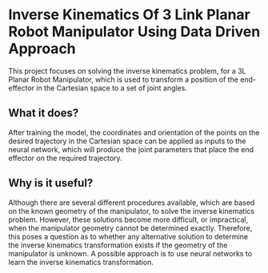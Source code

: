 # Inverse Kinematics Of 3 Link Planar Robot Manipulator Using Data Driven Approach
This project focuses on solving the inverse kinematics problem, for a 3L Planar Robot Manipulator, which is used to transform a position of the end-effector in the Cartesian space to a set of joint angles.

## What it does?
After training the model, the coordinates and orientation of the points on the desired trajectory in the Cartesian space can be applied as inputs to the neural network, which will produce the joint parameters that place the end effector on the required trajectory.

## Why is it useful?
Although there are several different procedures available, which are based on the known geometry of the manipulator, to solve the inverse kinematics problem. However, these solutions become more difficult, or impractical, when the manipulator geometry cannot be determined exactly. Therefore, this poses a question as to whether any alternative solution to determine the inverse kinematics transformation exists if the geometry of the manipulator is unknown. A possible approach is to use neural networks to learn the inverse kinematics transformation.
